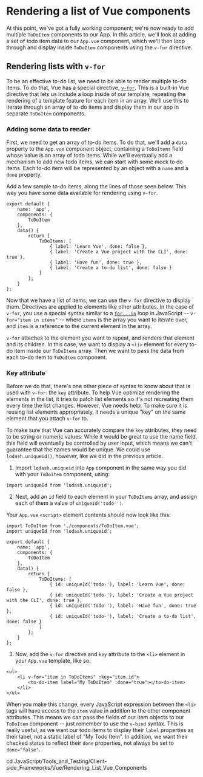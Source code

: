 # Rendering a list of Vue components

At this point, we've got a fully working component; we're now ready to add multiple `ToDoItem` components to our App. In this article, we'll look at adding a set of todo item data to our `App.vue` component, which we'll then loop through and display inside `ToDoItem` components using the `v-for` directive.

## Rendering lists with `v-for`

To be an effective to-do list, we need to be able to render multiple to-do items. To do that, Vue has a special directive, [`v-for`](https://vuejs.org/v2/api/#v-for). This is a built-in Vue directive that lets us include a loop inside of our template, repeating the rendering of a template feature for each item in an array. We'll use this to iterate through an array of to-do items and display them in our app in separate `ToDoItem` components.

### Adding some data to render

First, we need to get an array of to-do items. To do that, we'll add a `data` property to the `App.vue` component object, containing a `ToDoItems` field whose value is an array of todo items. While we'll eventually add a mechanism to add new todo items, we can start with some mock to do items. Each to-do item will be represented by an object with a `name` and a `done` property.

Add a few sample to-do items, along the lines of those seen below. This way you have some data available for rendering using `v-for`.
```
export default {
    name: 'app',
    components: {
        ToDoItem
    },
    data() {
        return {
            ToDoItems: [
                { label: 'Learn Vue', done: false },
                { label: 'Create a Vue project with the CLI', done: true },
                { label: 'Have fun', done: true },
                { label: 'Create a to-do list', done: false }
            ]
        };
    }
};
```
Now that we have a list of items, we can use the `v-for` directive to display them. Directives are applied to elements like other attributes. In the case of `v-for`, you use a special syntax similar to a [`for...in`](https://developer.mozilla.org/en-US/docs/Web/JavaScript/Reference/Statements/for...in) loop in JavaScript -- `v-for="item in items"` -- where `items` is the array you want to iterate over, and `item` is a reference to the current element in the array.

`v-for` attaches to the element you want to repeat, and renders that element and its children. In this case, we want to display a `<li>` element for every to-do item inside our `ToDoItems` array. Then we want to pass the data from each to-do item to `ToDoItem` component.

### Key attribute

Before we do that, there's one other piece of syntax to know about that is used with `v-for`: the `key` attribute. To help Vue optimize rendering the elements in the list, it tries to patch list elements so it's not recreating them every time the list changes. However, Vue needs help. To make sure it is reusing list elements appropriately, it needs a unique "key" on the same element that you attach `v-for` to.

To make sure that Vue can accurately compare the `key` attributes, they need to be string or numeric values. While it would be great to use the name field, this field will eventually be controlled by user input, which means we can't guarantee that the names would be unique. We could use `lodash.uniqueid()`, however, like we did in the previous article.

1. Import `lodash.uniqueid` into `App` component in the same way you did with your `ToDoItem` component, using:
```
import uniqueId from 'lodash.uniqueid';
```

2. Next, add an `id` field to each element in your `ToDoItems` array, and assign each of them a value of `uniqueId('todo-')`.

Your `App.vue` `<script>` element contents should now look like this:
```
import ToDoItem from './components/ToDoItem.vue';
import uniqueId from 'lodash.uniqueid';

export default {
    name: 'app',
    components: {
        ToDoItem
    },
    data() {
        return {
            ToDoItems: [
                { id: uniqueId('todo-'), label: 'Learn Vue', done: false },
                { id: uniqueId('todo-'), label: 'Create a Vue project with the CLI', done: true },
                { id: uniqueId('todo-'), label: 'Have fun', done: true },
                { id: uniqueId('todo-'), label: 'Create a to-do list', done: false }
            ]
        };
    }
};
```

3. Now, add the `v-for` directive and `key` attribute to the `<li>` element in your `App.vue` template, like so:
```
<ul>
    <li v-for="item in ToDoItems" :key="item.id">
        <to-do-item label="My ToDoItem" :done="true"></to-do-item>
    </li>
</ul>
```
When you make this change, every JavaScript expression between the `<li>` tags will have access to the `item` value in addition to the other component attributes. This means we can pass the fields of our item objects to our `ToDoItem` component -- just remember to use the `v-bind` syntax. This is really useful, as we want our todo items to display their `label` properties as their label, not a static label of "My Todo Item". In addition, we want their checked status to reflect their `done` properties, not always be set to `done="false"`.









cd JavaScript/Tools_and_Testing/Client-side_Frameworks/Vue/Rendering_List_Vue_Components